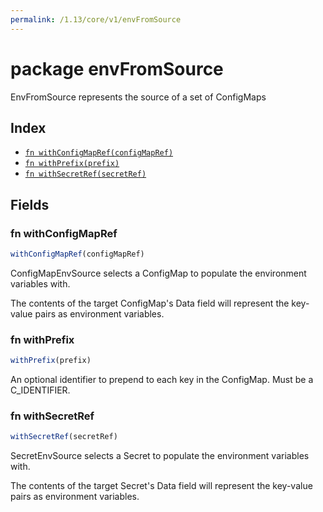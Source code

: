 ```yaml
---
permalink: /1.13/core/v1/envFromSource
---
```


# package envFromSource

EnvFromSource represents the source of a set of ConfigMaps

## Index

* [`fn withConfigMapRef(configMapRef)`](#fn-withconfigmapref)
* [`fn withPrefix(prefix)`](#fn-withprefix)
* [`fn withSecretRef(secretRef)`](#fn-withsecretref)

## Fields

### fn withConfigMapRef

```ts
withConfigMapRef(configMapRef)
```

ConfigMapEnvSource selects a ConfigMap to populate the environment variables with.

The contents of the target ConfigMap's Data field will represent the key-value pairs as environment variables.

### fn withPrefix

```ts
withPrefix(prefix)
```

An optional identifier to prepend to each key in the ConfigMap. Must be a C_IDENTIFIER.

### fn withSecretRef

```ts
withSecretRef(secretRef)
```

SecretEnvSource selects a Secret to populate the environment variables with.

The contents of the target Secret's Data field will represent the key-value pairs as environment variables.